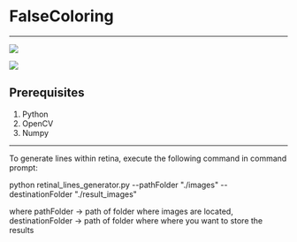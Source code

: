 # FalseColoring
---

![](https://raw.githubusercontent.com/genigarus/FalseColoring/master/images/Rsample2.jpeg)

![](https://raw.githubusercontent.com/genigarus/FalseColoring/master/result_images/Rsample2_result.png)

Prerequisites
--------------
1) Python
2) OpenCV
3) Numpy

-------------------------
To generate lines within retina, execute the following command in command prompt:

python retinal_lines_generator.py --pathFolder "./images" --destinationFolder "./result_images"

where pathFolder -> path of folder where images are located,
	  destinationFolder -> path of folder where where you want to store the results
 
